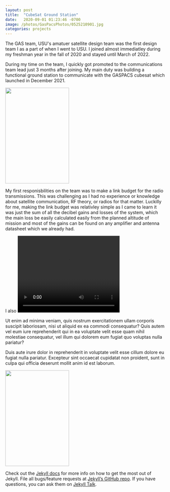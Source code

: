 ```yaml
---
layout: post
title:  "CubeSat Ground Station"
date:   2020-09-01 01:23:46 -0700
image: /photos/GasPacsPhotos/0525210901.jpg
categories: projects
---
```

The GAS team, USU's amatuer satellite design team was the first design team I as a part of when I went to USU. I joined almost immediatley during my freshman year in the fall of 2020 and stayed until March of 2022.

During my time on the team, I quickly got promoted to the communications team lead just 3 months after joining. My main duty was building a functional ground station to communicate with the GASPACS cubesat which launched in December 2021.

<!-- ![Alt text](https://dashby1.github.io/Portfolio/photos/GasPacsPhotos/0525210901.jpg) -->


<img src="https://dashby1.github.io/Portfolio/photos/GasPacsPhotos/0525210901.jpg" width="200" height="300" id="CSGS1">

My first responisbilities on the team was to make a link budget for the radio transmissions. This was challenging as I had no experience or knowledge about satellite communication, RF theory, or radios for that matter. Luckilly for me, making the link budget was relativley simple as I came to learn it was just the sum of all the decibel gains and losses of the system, which the main loss be easily calculated easily from the planned altitude of mission and most of the gains can be found on any amplifier and antenna datasheet which we already had.

I also 
<video width="320" height="240" controls>
  <source src="https://dashby1.github.io/Portfolio/photos/GasPacsPhotos/0422212234.mp4" type="video/mp4">
</video>


Ut enim ad minima veniam, quis nostrum exercitationem ullam corporis suscipit laboriosam, nisi ut aliquid ex ea commodi consequatur? Quis autem vel eum iure reprehenderit qui in ea voluptate velit esse quam nihil molestiae consequatur, vel illum qui dolorem eum fugiat quo voluptas nulla pariatur?

Duis aute irure dolor in reprehenderit in voluptate velit esse cillum dolore eu fugiat nulla pariatur. Excepteur sint occaecat cupidatat non proident, sunt in culpa qui officia deserunt mollit anim id est laborum.

<img src="https://dashby1.github.io/Portfolio/photos/GasPacsPhotos/0525210901.jpg" width="200" height="300" id="CSGS2">

Check out the [Jekyll docs][jekyll-docs] for more info on how to get the most out of Jekyll. File all bugs/feature requests at [Jekyll’s GitHub repo][jekyll-gh]. If you have questions, you can ask them on [Jekyll Talk][jekyll-talk].



[jekyll-docs]: https://jekyllrb.com/docs/home
[jekyll-gh]:   https://github.com/jekyll/jekyll
[jekyll-talk]: https://talk.jekyllrb.com/
